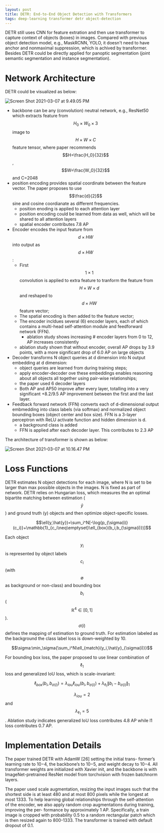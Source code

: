 ```yaml
---
layout: post
title: DETR: End-to-End Object Detection with Transformers
tags: deep-learning transformer detr object-detection
---
```

DETR still uses CNN for feature extration and then use transformer to capture context of objects (boxes) in images. Compared with previous object detection model, e.g., MaskRCNN, YOLO, it doesn't need to have anchor and nonmaximal suppression, which is achived by transformer. Besides DETR could be directly applied for panoptic segmentation (joint semantic segmentation and instance segmentation).

# Network Architecture

DETR could be visualized as below:

![Screen Shot 2021-03-07 at 9.49.05 PM](https://raw.githubusercontent.com/zhangtemplar/zhangtemplar.github.io/master/uPic/2021_03_07_21_49_08_Screen%20Shot%202021-03-07%20at%209.49.05%20PM.png)

- backbone can be any (convolution) neutral network, e.g., ResNet50 which extracts feature from $$H_0\times W_0\times 3$$ image to $$H\times W\times C$$ feature tensor, where paper recommends $$H=\frac{H_0}{32}$$, $$W=\frac{W_0}{32}$$ and C=2048
- position encoding provides spatial coordinate between the feature vector. The paper proposes to use $$\frac{d}{2}$$ sine and cosine coordianate as different frequencies.
  - position enoding is applied to each attention layer
  - position encoding could be learned from data as well, which will be shared to all attention layers
  - spatial encoder contributes 7.8 AP
- Encoder encodes the input feature from $$d\times HW$$ into output as $$d\times HW$$:
  - First $$1\times 1$$ convolution is applied to extra feature to tranform the feature from $$H\times W\times d$$ and reshaped to $$d\times HW$$ feature vector;
  - The spatial encoding is then added to the feature vector;
  - The encoder incldues several (6) encoder layers, each of which contains a multi-head self-attention module and feedforward network (FFN).
    - ablation study shows increasing # encoder layers from 0 to 12, AP increases consistently
  - ablation study shown that without encoder, overall AP drops by 3.9 points, with a more significant drop of 6.0 AP on large objects 
- Decoder transforms N object queries at d dimension into N output embedding at d dimension:
  - object queries are learned from during training steps;
  - apply encoder-decoder ove these embeddings enables reasoning about all objects all together using pair-wise relationships;
  - the paper used 6 decoder layers
  - Both AP and AP50 improve after every layer, totalling into a very significant +8.2/9.5 AP improvement between the first and the last layer. 
- Feedback forward network (FFN) converts each of d-dimensional output embmedding into class labels (via softmax) and normalized object bounding boxes (object center and box size). FFN is a 3-layer perceptron with ReLU activate function and hidden dimension is d.
  - a background class is added
  - FFN is applied after each decoder layer. This contributes to 2.3 AP

The architecture of transformer is shown as below:

![Screen Shot 2021-03-07 at 10.16.47 PM](https://raw.githubusercontent.com/zhangtemplar/zhangtemplar.github.io/master/uPic/2021_03_07_22_17_32_2021_03_07_22_17_24_Screen%20Shot%202021-03-07%20at%2010.16.47%20PM.png)

# Loss Functions

DETR estimates N object detections for each image, where N is set to be larger than max possible objects in the images. N is fixed as part of network. DETR relies on Hungarian loss, which measures the an optimal bipartite matching between estimation ($$\hat{y}$$) and ground truth (y) objects and then optimize object-specific losses.

$$\ell(y,\hat{y})=\sum_i^N[-\log{p_{\sigma(i)}(c_i)}+\mathbb{1}_{c_i\neq\emptyset}\ell_{box}(b_i,b_{\sigma(i)})]$$ 

Each object $$y_i$$ is represented by object labels $$c_i$$ (with $$\emptyset$$ as background or non-class) and bounding box $$b_i$$ ($$\mathbb{R}^4\in[0,1]$$). $$\sigma(i)$$ defines the mapping of estimation to ground truth. For estimation labeled as the background the class label loss is down-weighted by 10.

$$\sigma:\min_\sigma{\sum_i^N\ell_{match}(y_i,\hat{y}_{\sigma(i)}}$$

For bounding box loss, the paper proposed to use linear combination of $$\ell_1$$ loss and generalized IoU loss, which is scale-invariant:

$$\ell_{box}(b_i,b_{\sigma(i)})=\lambda_{iou}\ell_{iou}(b_i,b_{\sigma(i)})+\lambda_{\ell_1}\lVert b_i-b_{\sigma(i)}\rVert_1$$

$$\lambda_{iou}=2$$ and $$\lambda_{\ell_1}=5$$. Ablation study indicates generalized IoU loss contributes 4.8 AP while l1 loss contributes 0.7 AP.

# Implementation Details

The paper trained DETR with AdamW [26] setting the initial trans- former’s learning rate to 10−4, the backbone’s to 10−5, and weight decay to 10−4. All transformer weights are initialized with Xavier init, and the backbone is with ImageNet-pretrained ResNet model from torchvision with frozen batchnorm layers.

The paper used scale augmentation, resizing the input images such that the shortest side is at least 480 and at most 800 pixels while the longest at most 1333. To help learning global relationships through the self-attention of the encoder, we also apply random crop augmentations during training, improving the per- formance by approximately 1 AP. Specifically, a train image is cropped with probability 0.5 to a random rectangular patch which is then resized again to 800-1333. The transformer is trained with default dropout of 0.1.
